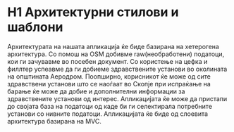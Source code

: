 # H1 Архитектурни стилови и шаблони

Архитектурата на нашата апликација ќе биде базирана на хетерогена архитектура. Со помош на 
OSM добивме raw(необработени) податоци, кои ги зачувавме во посебен документ. Со користење 
на цефка и филлтер успеавме да ги добиеме здравствените установи во околината на општината
Aеродром. Поопширно, корисникот ќе може од сите здравствени установи што се наоѓаат во Скопје
при испраќање на барање ќе може да добие и дополнителни информации за здравствените установи
од интерес. Апликацијата ќе може да пристапи до својата база на податоци од каде би ги 
селектирала потребните установи со нивните податоци. Апликацијата ќе биде од слоевита архитектура
базирана на MVC.
